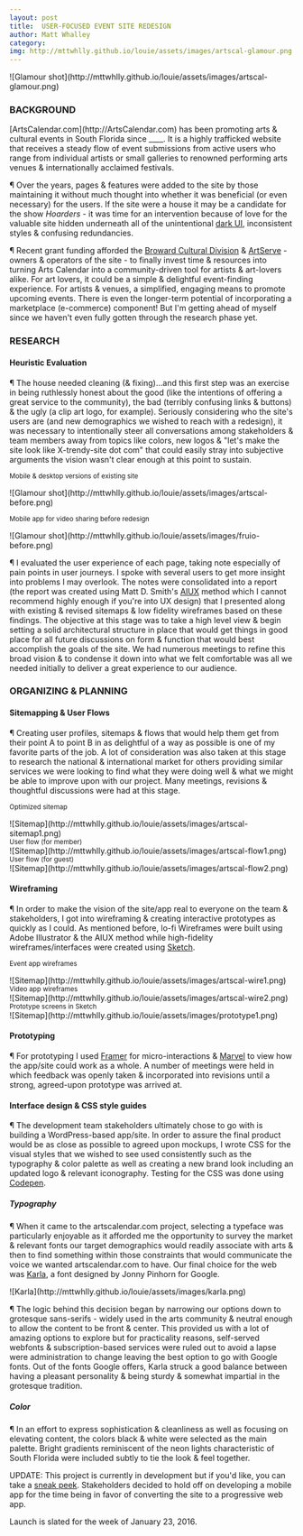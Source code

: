 ```yaml
---
layout: post
title:  USER-FOCUSED EVENT SITE REDESIGN
author: Matt Whalley
category: 
img: http://mttwhlly.github.io/louie/assets/images/artscal-glamour.png
---
```


<div class="column green" markdown="1">
![Glamour shot](http://mttwhlly.github.io/louie/assets/images/artscal-glamour.png)
</div>

### BACKGROUND  
<span class="intro__p" markdown="1">
[ArtsCalendar.com](http://ArtsCalendar.com) has been promoting arts & cultural events in South Florida since ____. It is a highly trafficked website that receives a steady flow of event submissions from active users who range from individual artists or small galleries to renowned performing arts venues & internationally acclaimed festivals. </span> 

¶ Over the years, pages & features were added to the site by those maintaining it without much thought into whether it was beneficial (or even necessary) for the users. If the site were a house it may be a candidate for the show *Hoarders* - it was time for an intervention because of love for the valuable site hidden underneath all of the unintentional [dark UI](http://darkpatterns.org/), inconsistent styles & confusing redundancies. 

¶ Recent grant funding afforded the [Broward Cultural Division](http://broward.org/arts) & [ArtServe](http://www.artserve.org/) - owners & operators of the site - to finally invest time & resources into turning Arts Calendar into a community-driven tool for artists & art-lovers alike. For art lovers, it could be a simple & delightful event-finding experience. For artists & venues, a simplified, engaging means to promote upcoming events. There is even the longer-term potential of incorporating a marketplace (e-commerce) component! But I'm getting ahead of myself since we haven't even fully gotten through the research phase yet.  

### RESEARCH 

#### Heuristic Evaluation   

¶ The house needed cleaning (& fixing)...and this first step was an exercise in being ruthlessly honest about the good (like the intentions of offering a great service to the community), the bad (terribly confusing links & buttons) & the ugly (a clip art logo, for example). Seriously considering who the site's users are (and new demographics we wished to reach with a redesign), it was necessary to intentionally steer all conversations among stakeholders & team members away from topics like colors, new logos & "let's make the site look like X-trendy-site dot com" that could easily stray into subjective arguments the vision wasn't clear enough at this point to sustain. 

<small>Mobile & desktop versions of existing site</small>
<div class="column green" markdown="1">
![Glamour shot](http://mttwhlly.github.io/louie/assets/images/artscal-before.png)
</div>

<small>Mobile app for video sharing before redesign</small>
<div class="column green" markdown="1">
![Glamour shot](http://mttwhlly.github.io/louie/assets/images/fruio-before.png)
</div>

¶ I evaluated the user experience of each page, taking note especially of pain points in user journeys. I spoke with several users to get more insight into problems I may overlook. The notes were consolidated into a report (the report was created using Matt D. Smith's [AIUX](https://rwd.aiux.co/) method which I cannot recommend highly enough if you're into UX design) that I presented along with existing & revised sitemaps & low fidelity wireframes based on these findings. The objective at this stage was to take a high level view & begin setting a solid architectural structure in place that would get things in good place for all future discussions on form & function that would best accomplish the goals of the site. We had numerous meetings to refine this broad vision & to condense it down into what we felt comfortable was all we needed initially to deliver a great experience to our audience.

### ORGANIZING & PLANNING

#### Sitemapping & User Flows

¶ Creating user profiles, sitemaps & flows that would help them get from their point A to point B in as delightful of a way as possible is one of my favorite parts of the job. A lot of consideration was also taken at this stage to research the national & international market for others providing similar services we were looking to find what they were doing well & what we might be able to improve upon with our project. Many meetings, revisions & thoughtful discussions were had at this stage.

<small>Optimized sitemap</small>
<div class="column green" markdown="1">
![Sitemap](http://mttwhlly.github.io/louie/assets/images/artscal-sitemap1.png)
</div>
<small>User flow (for member)</small>
<div class="column green" markdown="1">
![Sitemap](http://mttwhlly.github.io/louie/assets/images/artscal-flow1.png)
</div>
<small>User flow (for guest)</small>
<div class="column green" markdown="1">
![Sitemap](http://mttwhlly.github.io/louie/assets/images/artscal-flow2.png)
</div>

#### Wireframing

¶ In order to make the vision of the site/app real to everyone on the team & stakeholders, I got into wireframing & creating interactive prototypes as quickly as I could. As mentioned before, lo-fi Wireframes were built using Adobe Illustrator & the AIUX method while high-fidelity wireframes/interfaces were created using [Sketch](https://www.sketchapp.com/). 

<small>Event app wireframes</small>
<div class="column green" markdown="1">
![Sitemap](http://mttwhlly.github.io/louie/assets/images/artscal-wire1.png)
</div>
<small>Video app wireframes</small>
<div class="column green" markdown="1">
![Sitemap](http://mttwhlly.github.io/louie/assets/images/artscal-wire2.png)
</div>
<small>Prototype screens in Sketch</small>
<div class="column green" markdown="1">
![Sitemap](http://mttwhlly.github.io/louie/assets/images/prototype1.png)
</div>

#### Prototyping

¶ For prototyping I used [Framer](https://framer.com/) for micro-interactions & [Marvel](https://marvelapp.com/) to view how the app/site could work as a whole. A number of meetings were held in which feedback was openly taken & incorporated into revisions until a strong, agreed-upon prototype was arrived at.

#### Interface design & CSS style guides

¶ The development team stakeholders ultimately chose to go with is building a WordPress-based app/site. In order to assure the final product would be as close as possible to agreed upon mockups, I wrote CSS for the visual styles that we wished to see used consistently such as the typography & color palette as well as creating a new brand look including an updated logo & relevant iconography. Testing for the CSS was done using [Codepen](http://codepen.io).

##### Typography
¶ When it came to the artscalendar.com project, selecting a typeface was particularly enjoyable as it afforded me the opportunity to survey the market & relevant fonts our target demographics would readily associate with arts & then to find something within those constraints that would communicate the voice we wanted artscalendar.com to have. Our final choice for the web was [Karla](https://fonts.google.com/specimen/Karla), a font designed by Jonny Pinhorn for Google. 

<div class="column green" markdown="1">
![Karla](http://mttwhlly.github.io/louie/assets/images/karla.png)
</div>

¶ The logic behind this decision began by narrowing our options down to grotesque sans-serifs - widely used in the arts community & neutral enough to allow the content to be front & center. This provided us with a lot of amazing options to explore but for practicality reasons, self-served webfonts & subscription-based services were ruled out to avoid a lapse were administration to change leaving the best option to go with Google fonts. Out of the fonts Google offers, Karla struck a good balance between having a pleasant personality & being sturdy & somewhat impartial in the grotesque tradition. 

##### Color

¶ In an effort to express sophistication & cleanliness as well as focusing on elevating content, the colors black & white were selected as the main palette. Bright gradients reminiscent of the neon lights characteristic of South Florida were included subtly to tie the look & feel together.

UPDATE: This project is currently in development but if you'd like, you can take a [sneak peek](http://wpdev22.artsopolis.com/). Stakeholders decided to hold off on developing a mobile app for the time being in favor of converting the site to a progressive web app. 

Launch is slated for the week of January 23, 2016.